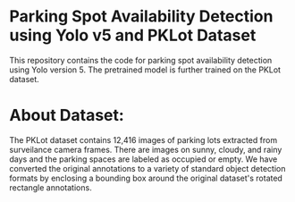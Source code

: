 # Parking Spot Availability Detection using Yolo v5 and PKLot Dataset
 This repository contains the code for parking spot availability detection using Yolo version 5. The pretrained model is further trained on the PKLot dataset.
 
# About Dataset:
The PKLot dataset contains 12,416 images of parking lots extracted from surveilance camera frames.
There are images on sunny, cloudy, and rainy days and the parking spaces are labeled as occupied or
empty. We have converted the original annotations to a variety of standard object detection formats by
enclosing a bounding box around the original dataset's rotated rectangle annotations.
